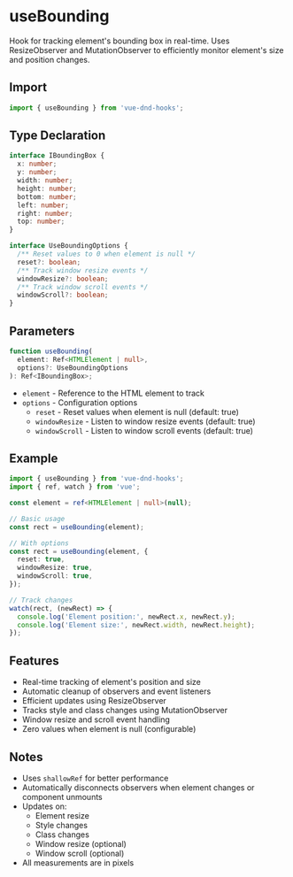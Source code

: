 # useBounding

Hook for tracking element's bounding box in real-time. Uses ResizeObserver and MutationObserver to efficiently monitor element's size and position changes.

## Import

```ts
import { useBounding } from 'vue-dnd-hooks';
```

## Type Declaration

```ts
interface IBoundingBox {
  x: number;
  y: number;
  width: number;
  height: number;
  bottom: number;
  left: number;
  right: number;
  top: number;
}

interface UseBoundingOptions {
  /** Reset values to 0 when element is null */
  reset?: boolean;
  /** Track window resize events */
  windowResize?: boolean;
  /** Track window scroll events */
  windowScroll?: boolean;
}
```

## Parameters

```ts
function useBounding(
  element: Ref<HTMLElement | null>,
  options?: UseBoundingOptions
): Ref<IBoundingBox>;
```

- `element` - Reference to the HTML element to track
- `options` - Configuration options
  - `reset` - Reset values when element is null (default: true)
  - `windowResize` - Listen to window resize events (default: true)
  - `windowScroll` - Listen to window scroll events (default: true)

## Example

```ts
import { useBounding } from 'vue-dnd-hooks';
import { ref, watch } from 'vue';

const element = ref<HTMLElement | null>(null);

// Basic usage
const rect = useBounding(element);

// With options
const rect = useBounding(element, {
  reset: true,
  windowResize: true,
  windowScroll: true,
});

// Track changes
watch(rect, (newRect) => {
  console.log('Element position:', newRect.x, newRect.y);
  console.log('Element size:', newRect.width, newRect.height);
});
```

## Features

- Real-time tracking of element's position and size
- Automatic cleanup of observers and event listeners
- Efficient updates using ResizeObserver
- Tracks style and class changes using MutationObserver
- Window resize and scroll event handling
- Zero values when element is null (configurable)

## Notes

- Uses `shallowRef` for better performance
- Automatically disconnects observers when element changes or component unmounts
- Updates on:
  - Element resize
  - Style changes
  - Class changes
  - Window resize (optional)
  - Window scroll (optional)
- All measurements are in pixels
